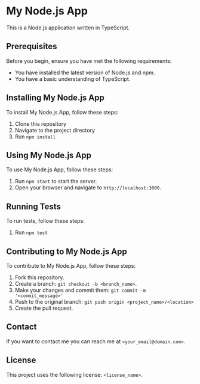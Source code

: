 # My Node.js App

This is a Node.js application written in TypeScript.

## Prerequisites

Before you begin, ensure you have met the following requirements:

* You have installed the latest version of Node.js and npm.
* You have a basic understanding of TypeScript.

## Installing My Node.js App

To install My Node.js App, follow these steps:

1. Clone this repository
2. Navigate to the project directory
3. Run `npm install`

## Using My Node.js App

To use My Node.js App, follow these steps:

1. Run `npm start` to start the server.
2. Open your browser and navigate to `http://localhost:3000`.

## Running Tests

To run tests, follow these steps:

1. Run `npm test`

## Contributing to My Node.js App

To contribute to My Node.js App, follow these steps:

1. Fork this repository.
2. Create a branch: `git checkout -b <branch_name>`.
3. Make your changes and commit them: `git commit -m '<commit_message>'`
4. Push to the original branch: `git push origin <project_name>/<location>`
5. Create the pull request.

## Contact

If you want to contact me you can reach me at `<your_email@domain.com>`.

## License

This project uses the following license: `<license_name>`.